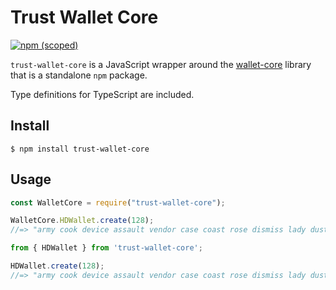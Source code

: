 # Trust Wallet Core

[![npm (scoped)](https://img.shields.io/badge/npm-v0.1.0-blue.svg?style=flat-square&logo=npm)](https://www.npmjs.com/package/trust-wallet-core)

`trust-wallet-core` is a JavaScript wrapper around the [wallet-core](https://github.com/TrustWallet/wallet-core) library that is a standalone `npm` package.

Type definitions for TypeScript are included.

## Install

```
$ npm install trust-wallet-core
```

## Usage

```js
const WalletCore = require("trust-wallet-core");

WalletCore.HDWallet.create(128);
//=> "army cook device assault vendor case coast rose dismiss lady dust point!"
```

```js
from { HDWallet } from 'trust-wallet-core';

HDWallet.create(128);
//=> "army cook device assault vendor case coast rose dismiss lady dust point!"
```